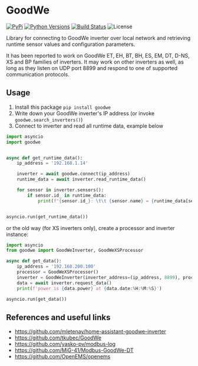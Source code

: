 # GoodWe
[![PyPi](https://img.shields.io/pypi/v/goodwe.svg)](https://pypi.python.org/pypi/goodwe/)
[![Python Versions](https://img.shields.io/pypi/pyversions/goodwe.svg)](https://github.com/marcelblijleven/goodwe/)
[![Build Status](https://github.com/marcelblijleven/goodwe/actions/workflows/publish.yaml/badge.svg)](https://github.com/marcelblijleven/goodwe/actions/workflows/publish.yaml)
![License](https://img.shields.io/github/license/marcelblijleven/goodwe.svg)

Library for connecting to GoodWe inverter over local network and retrieving runtime sensor values and configuration parameters.

It has been reported to work on GoodWe ET, EH, BT, BH, ES, EM, DT, D-NS, XS and BP families of inverters.
It may work on other inverters as well, as long as they listen on UDP port 8899 and respond to one of supported communication protocols.

## Usage
1. Install this package `pip install goodwe`
2. Write down your GoodWe inverter's IP address (or invoke `goodwe.search_inverters()`)
3. Connect to inverter and read all runtime data, example below

```python
import asyncio
import goodwe


async def get_runtime_data():
    ip_address = '192.168.1.14'

    inverter = await goodwe.connect(ip_address)
    runtime_data = await inverter.read_runtime_data()

    for sensor in inverter.sensors():
        if sensor.id_ in runtime_data:
            print(f"{sensor.id_}: \t\t {sensor.name} = {runtime_data[sensor.id_]} {sensor.unit}")


asyncio.run(get_runtime_data())
```
or the old way (for XS inverters only), create a processor and inverter instance:
```python
import asyncio
from goodwe import GoodWeInverter, GoodWeXSProcessor

async def get_data():
    ip_address = '192.168.200.100'
    processor = GoodWeXSProcessor()
    inverter = GoodWeInverter(inverter_address=(ip_address, 8899), processor=processor)
    data = await inverter.request_data()
    print(f'power is {data.power} at {data.date:%H:%M:%S}')

asyncio.run(get_data())
```
## References and useful links

- https://github.com/mletenay/home-assistant-goodwe-inverter
- https://github.com/tkubec/GoodWe
- https://github.com/yasko-pv/modbus-log
- https://github.com/MiG-41/Modbus-GoodWe-DT
- https://github.com/OpenEMS/openems
